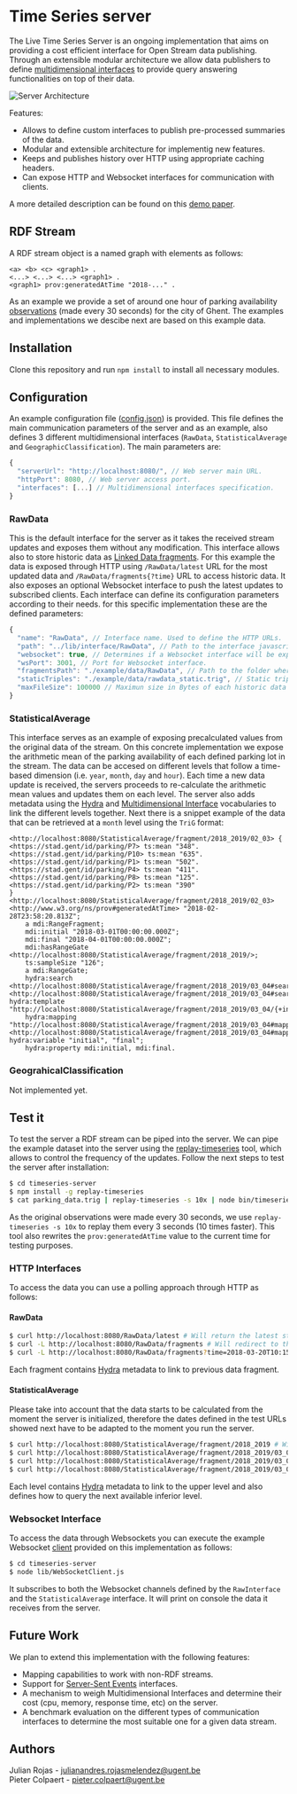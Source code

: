 # Time Series server

The Live Time Series Server is an ongoing implementation that aims on providing a cost efficient interface for 
Open Stream data publishing. Through an extensible modular architecture we allow data publishers to define 
[multidimensional interfaces](http://ceur-ws.org/Vol-1666/paper-03.pdf) to provide query answering functionalities on top of their data.

![Server Architecture](https://linkedtimeseries.github.io/timeseries-demo-paper/media/images/fig1.png)

Features:

 * Allows to define custom interfaces to publish pre-processed summaries of the data.
 * Modular and extensible architecture for implementig new features.
 * Keeps and publishes history over HTTP using appropriate caching headers.
 * Can expose HTTP and Websocket interfaces for communication with clients.

A more detailed description can be found on this [demo paper](https://linkedtimeseries.github.io/timeseries-demo-paper/).

## RDF Stream
A RDF stream object is a named graph with elements as follows:
```
<a> <b> <c> <graph1> .
<...> <...> <...> <graph1> .
<graph1> prov:generatedAtTime "2018-..." .
```
As an example we provide a set of around one hour of parking availability [observations](https://github.com/linkedtimeseries/timeseries-server/blob/master/parking_data.trig) 
(made every 30 seconds) for the city of Ghent. The examples and implementations we descibe next are based on this example data.

## Installation
Clone this repository and run `npm install` to install all necessary modules.

## Configuration
An example configuration file ([config.json](https://github.com/linkedtimeseries/timeseries-server/blob/master/config.json)) 
is provided. This file defines the main communication parameters of the server and as an example, also defines 3 different 
multidimensional interfaces (`RawData`, `StatisticalAverage` and `GeographicClassification`). The main parameters are:
```js
{
  "serverUrl": "http://localhost:8080/", // Web server main URL.
  "httpPort": 8080, // Web server access port.
  "interfaces": [...] // Multidimensional interfaces specification.
}
```

### RawData
This is the default interface for the server as it takes the received stream updates and exposes them without any modification.
This interface allows also to store historic data as [Linked Data fragments](http://linkeddatafragments.org/). For this example 
the data is exposed through HTTP using `/RawData/latest` URL for the most updated data and `/RawData/fragments{?time}` URL 
to access historic data. It also exposes an optional Websocket interface to push the latest updates to subscribed clients. 
Each interface can define its configuration parameters according to their needs. for this specific implementation these are
the defined parameters:
```js
{
  "name": "RawData", // Interface name. Used to define the HTTP URLs.
  "path": "../lib/interface/RawData", // Path to the interface javascript implementation. Used to dynamic module loading.
  "websocket": true, // Determines if a Websocket interface will be exposed.
  "wsPort": 3001, // Port for Websocket interface.
  "fragmentsPath": "./example/data/RawData", // Path to the folder where the historic data will be stored.
  "staticTriples": "./example/data/rawdata_static.trig", // Static triples to be aggregated to the data stream.
  "maxFileSize": 100000 // Maximun size in Bytes of each historic data fragment. 
}
```
### StatisticalAverage
This interface serves as an example of exposing precalculated values from the original data of the stream. On this concrete implementation we expose the arithmetic mean of the parking availability of each defined parking lot in the stream. The data can be accesed on different levels that follow a time-based dimension (i.e. `year`, `month`, `day` and `hour`). Each time a new data update is received, the servers proceeds to re-calculate the arithmetic mean values and updates them on each level. The server also adds metadata using the [Hydra](http://www.hydra-cg.com/spec/latest/core/) and [Multidimensional Interface](http://semweb.datasciencelab.be/ns/multidimensional-interface/#RangeGate) vocabularies to link the different levels together. Next there is a snippet example of the data that can be retrieved at a `month` level using the `TriG` format:
```
<http://localhost:8080/StatisticalAverage/fragment/2018_2019/02_03> {
<https://stad.gent/id/parking/P7> ts:mean "348".
<https://stad.gent/id/parking/P10> ts:mean "635".
<https://stad.gent/id/parking/P1> ts:mean "502".
<https://stad.gent/id/parking/P4> ts:mean "411".
<https://stad.gent/id/parking/P8> ts:mean "125".
<https://stad.gent/id/parking/P2> ts:mean "390"
}
<http://localhost:8080/StatisticalAverage/fragment/2018_2019/02_03> <http://www.w3.org/ns/prov#generatedAtTime> "2018-02-28T23:58:20.813Z";
    a mdi:RangeFragment;
    mdi:initial "2018-03-01T00:00:00.000Z";
    mdi:final "2018-04-01T00:00:00.000Z";
    mdi:hasRangeGate <http://localhost:8080/StatisticalAverage/fragment/2018_2019/>;
    ts:sampleSize "126";
    a mdi:RangeGate;
    hydra:search <http://localhost:8080/StatisticalAverage/fragment/2018_2019/03_04#search>.
<http://localhost:8080/StatisticalAverage/fragment/2018_2019/03_04#search> hydra:template "http://localhost:8080/StatisticalAverage/fragment/2018_2019/03_04/{+initial_final}";
    hydra:mapping "http://localhost:8080/StatisticalAverage/fragment/2018_2019/03_04#mapping".
<http://localhost:8080/StatisticalAverage/fragment/2018_2019/03_04#mapping> hydra:variable "initial", "final";
    hydra:property mdi:initial, mdi:final.
```
### GeograhicalClassification
Not implemented yet.
## Test it
To test the server a RDF stream can be piped into the server. We can pipe the example dataset into the server using the [replay-timeseries](https://www.npmjs.com/package/replay-timeseries)
tool, which allows to control the frequency of the updates. Follow the next steps to test the server after installation:
```bash
$ cd timeseries-server
$ npm install -g replay-timeseries
$ cat parking_data.trig | replay-timeseries -s 10x | node bin/timeseries-server.js -c config.json
```
As the original observations were made every 30 seconds, we use `replay-timeseries -s 10x` to replay them every 3 seconds 
(10 times faster). This tool also rewrites the `prov:generatedAtTime` value to the current time for testing purposes.
### HTTP Interfaces
To access the data you can use a polling approach through HTTP as follows:
#### RawData
```bash
$ curl http://localhost:8080/RawData/latest # Will return the latest stream update.
$ curl -L http://localhost:8080/RawData/fragments # Will redirect to the most recent data fragment.
$ curl -L http://localhost:8080/RawData/fragments?time=2018-03-20T10:15:00.000Z # Will redirect to the fragment containing observations starting on the given time 
```
Each fragment contains [Hydra](http://www.hydra-cg.com/spec/latest/core/) metadata to link to previous data fragment.
#### StatisticalAverage
Please take into account that the data starts to be calculated from the moment the server is initialized, therefore the dates defined in the test URLs showed next have to be adapted to the moment you run the server.  
```bash
$ curl http://localhost:8080/StatisticalAverage/fragment/2018_2019 # Will return the available calculated averages for the year 2018.
$ curl http://localhost:8080/StatisticalAverage/fragment/2018_2019/03_04 # Will return the available calculated averages for the month 2018/03.
$ curl http://localhost:8080/StatisticalAverage/fragment/2018_2019/03_04/25_26 # Will return the available calculated averages for the day 2018/03/25.
$ curl http://localhost:8080/StatisticalAverage/fragment/2018_2019/03_04/25_26/15_16 # Will return the available calculated averages for the hour 2018/03/25 15:00.
```
Each level contains [Hydra](http://www.hydra-cg.com/spec/latest/core/) metadata to link to the upper level and also defines how to query the next available inferior level.
### Websocket Interface
To access the data through Websockets you can execute the example Websocket [client](https://github.com/linkedtimeseries/timeseries-server/blob/master/lib/WebSocketClient.js) 
provided on this implementation as follows:
```bash
$ cd timeseries-server
$ node lib/WebSocketClient.js
```
It subscribes to both the Websocket channels defined by the `RawInterface` and the `StatisticalAverage` interface. It will print on console the data it receives from the server.
## Future Work
We plan to extend this implementation with the following features:
 * Mapping capabilities to work with non-RDF streams.
 * Support for [Server-Sent Events](https://html.spec.whatwg.org/multipage/server-sent-events.html#server-sent-events) interfaces.
 * A mechanism to weigh Multidimensional Interfaces and determine their cost (cpu, memory, response time, etc) on the server.
 * A benchmark evaluation on the different types of communication interfaces to determine the most suitable one for a given data stream.

## Authors
Julian Rojas - julianandres.rojasmelendez@ugent.be  
Pieter Colpaert - pieter.colpaert@ugent.be
